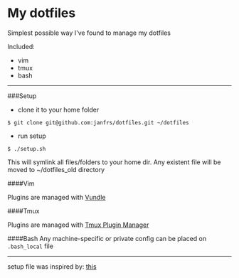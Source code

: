 My dotfiles
==========

Simplest possible way I've found to manage my dotfiles

Included:

* vim
* tmux
* bash

***

###Setup

* clone it to your home folder

```
$ git clone git@github.com:janfrs/dotfiles.git ~/dotfiles
```

* run setup

```
$ ./setup.sh
```

This will symlink all files/folders to your home dir. Any existent file will be moved to ~/dotfiles_old directory

####Vim

Plugins are managed with [Vundle](https://github.com/VundleVim/Vundle.vim)

####Tmux

Plugins are managed with [Tmux Plugin Manager](https://github.com/tmux-plugins/tpm)

####Bash
Any machine-specific or private config can be placed on `.bash_local` file

***

setup file was inspired by: [this](http://blog.smalleycreative.com/tutorials/using-git-and-github-to-manage-your-dotfiles/)
